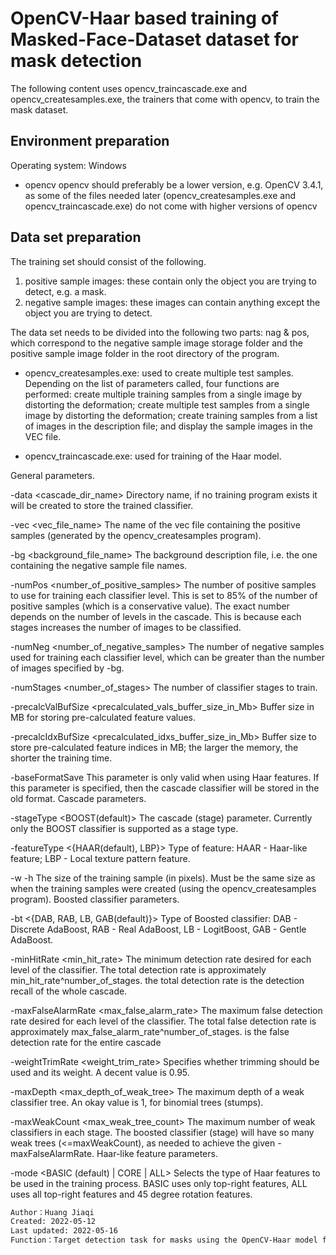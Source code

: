 # OpenCV-Haar based training of Masked-Face-Dataset dataset for mask detection

The following content uses opencv_traincascade.exe and opencv_createsamples.exe, the trainers that come with opencv, to train the mask dataset.

## Environment preparation

Operating system: Windows

* opencv opencv should preferably be a lower version, e.g. OpenCV 3.4.1, as some of the files needed later (opencv_createsamples.exe and opencv_traincascade.exe) do not come with higher versions of opencv


## Data set preparation

The training set should consist of the following.
1. positive sample images: these contain only the object you are trying to detect, e.g. a mask.
2. negative sample images: these images can contain anything except the object you are trying to detect.

The data set needs to be divided into the following two parts:
nag & pos, which correspond to the negative sample image storage folder and the positive sample image folder in the root directory of the program.

* opencv_createsamples.exe: used to create multiple test samples. Depending on the list of parameters called, four functions are performed: create multiple training samples from a single image by distorting the deformation; create multiple test samples from a single image by distorting the deformation; create training samples from a list of images in the description file; and display the sample images in the VEC file.

* opencv_traincascade.exe: used for training of the Haar model.

General parameters.

-data <cascade_dir_name>
Directory name, if no training program exists it will be created to store the trained classifier.

-vec <vec_file_name>
The name of the vec file containing the positive samples (generated by the opencv_createsamples program).

-bg <background_file_name>
The background description file, i.e. the one containing the negative sample file names.

-numPos <number_of_positive_samples>
The number of positive samples to use for training each classifier level. This is set to 85% of the number of positive samples (which is a conservative value). The exact number depends on the number of levels in the cascade. This is because each stages increases the number of images to be classified.

-numNeg <number_of_negative_samples>
The number of negative samples used for training each classifier level, which can be greater than the number of images specified by -bg.

-numStages <number_of_stages>
The number of classifier stages to train.

-precalcValBufSize <precalculated_vals_buffer_size_in_Mb>
Buffer size in MB for storing pre-calculated feature values.

-precalcIdxBufSize <precalculated_idxs_buffer_size_in_Mb>
Buffer size to store pre-calculated feature indices in MB; the larger the memory, the shorter the training time.

-baseFormatSave
This parameter is only valid when using Haar features. If this parameter is specified, then the cascade classifier will be stored in the old format.
Cascade parameters.

-stageType <BOOST(default)>
The cascade (stage) parameter. Currently only the BOOST classifier is supported as a stage type.

-featureType <{HAAR(default), LBP}>
Type of feature: HAAR - Haar-like feature; LBP - Local texture pattern feature.

-w
-h
The size of the training sample (in pixels). Must be the same size as when the training samples were created (using the opencv_createsamples program).
Boosted classifier parameters.

-bt <{DAB, RAB, LB, GAB(default)}>
Type of Boosted classifier: DAB - Discrete AdaBoost, RAB - Real AdaBoost, LB - LogitBoost, GAB - Gentle AdaBoost.

-minHitRate <min_hit_rate>
The minimum detection rate desired for each level of the classifier. The total detection rate is approximately min_hit_rate^number_of_stages. the total detection rate is the detection recall of the whole cascade.

-maxFalseAlarmRate <max_false_alarm_rate>
The maximum false detection rate desired for each level of the classifier. The total false detection rate is approximately max_false_alarm_rate^number_of_stages. is the false detection rate for the entire cascade

-weightTrimRate <weight_trim_rate>
Specifies whether trimming should be used and its weight. A decent value is 0.95.

-maxDepth <max_depth_of_weak_tree>
The maximum depth of a weak classifier tree. An okay value is 1, for binomial trees (stumps).

-maxWeakCount <max_weak_tree_count>
The maximum number of weak classifiers in each stage. The boosted classifier (stage) will have so many weak trees (<=maxWeakCount), as needed to achieve the given -maxFalseAlarmRate.
Haar-like feature parameters.


-mode <BASIC (default) | CORE | ALL>
Selects the type of Haar features to be used in the training process. BASIC uses only top-right features, ALL uses all top-right features and 45 degree rotation features.





```bash
Author：Huang Jiaqi
Created: 2022-05-12
Last updated: 2022-05-16
Function：Target detection task for masks using the OpenCV-Haar model for the Masked-Face-Dataset dataset.
```
